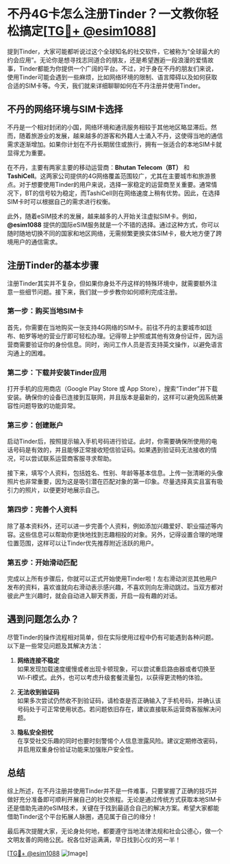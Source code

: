 # 不丹4G卡怎么注册Tinder？一文教你轻松搞定[[TG💪+ @esim1088](https://t.me/s/esim1088)]

提到Tinder，大家可能都听说过这个全球知名的社交软件，它被称为“全球最大的约会应用”。无论你是想寻找志同道合的朋友，还是希望邂逅一段浪漫的爱情故事，Tinder都能为你提供一个广阔的平台。不过，对于身在不丹的朋友们来说，使用Tinder可能会遇到一些麻烦，比如网络环境的限制、语言障碍以及如何获取合适的SIM卡等。今天，我们就来详细聊聊如何在不丹注册并使用Tinder。

## 不丹的网络环境与SIM卡选择

不丹是一个相对封闭的小国，网络环境和通讯服务相较于其他地区略显滞后。然而，随着旅游业的发展，越来越多的游客和外籍人士涌入不丹，这使得当地的通信需求逐渐增加。如果你计划在不丹长期居住或旅行，拥有一张适合的本地SIM卡就显得尤为重要。

在不丹，主要有两家主要的移动运营商：**Bhutan Telecom（BT）** 和 **TashiCell**。这两家公司提供的4G网络覆盖范围较广，尤其在主要城市和旅游景点。对于想要使用Tinder的用户来说，选择一家稳定的运营商至关重要。通常情况下，BT的信号较为稳定，而TashiCell则在网络速度上稍有优势。因此，在选择SIM卡时可以根据自己的需求进行权衡。

此外，随着eSIM技术的发展，越来越多的人开始关注虚拟SIM卡。例如，**@esim1088** 提供的国际eSIM服务就是一个不错的选择。通过这种方式，你可以随时随地切换不同的国家和地区网络，无需频繁更换实体SIM卡，极大地方便了跨境用户的通信需求。

## 注册Tinder的基本步骤

注册Tinder其实并不复杂，但如果你身处不丹这样的特殊环境中，就需要额外注意一些细节问题。接下来，我们就一步步教你如何顺利完成注册。

### 第一步：购买当地SIM卡

首先，你需要在当地购买一张支持4G网络的SIM卡。前往不丹的主要城市如廷布、帕罗等地的营业厅即可轻松办理。记得带上护照或其他有效身份证件，因为运营商需要验证你的身份信息。同时，询问工作人员是否支持英文操作，以避免语言沟通上的困难。

### 第二步：下载并安装Tinder应用

打开手机的应用商店（Google Play Store 或 App Store），搜索“Tinder”并下载安装。确保你的设备已连接到互联网，并且版本是最新的，这样可以避免因系统兼容性问题导致的功能异常。

### 第三步：创建账户

启动Tinder后，按照提示输入手机号码进行验证。此时，你需要确保所使用的电话号码是有效的，并且能够正常接收短信验证码。如果遇到验证码无法接收的情况，可以尝试联系运营商客服寻求帮助。

接下来，填写个人资料，包括姓名、性别、年龄等基本信息。上传一张清晰的头像照片也非常重要，因为这是吸引潜在匹配对象的第一印象。尽量选择真实且富有吸引力的照片，以便更好地展示自己。

### 第四步：完善个人资料

除了基本资料外，还可以进一步完善个人资料，例如添加兴趣爱好、职业描述等内容。这些信息可以帮助你更快地找到志趣相投的对象。另外，记得设置合理的地理位置范围，这样可以让Tinder优先推荐附近活跃的用户。

### 第五步：开始滑动匹配

完成以上所有步骤后，你就可以正式开始使用Tinder啦！左右滑动浏览其他用户发布的资料，喜欢谁就向右滑动表示感兴趣，不喜欢则向左滑动跳过。当双方都对彼此产生兴趣时，就会自动进入聊天界面，开启一段有趣的对话。

## 遇到问题怎么办？

尽管Tinder的操作流程相对简单，但在实际使用过程中仍有可能遇到各种问题。以下是一些常见问题及其解决方法：

1. **网络连接不稳定**  
   如果发现加载速度缓慢或者出现卡顿现象，可以尝试重启路由器或者切换至Wi-Fi模式。此外，也可以考虑升级套餐流量包，以获得更流畅的体验。

2. **无法收到验证码**  
   如果多次尝试仍然收不到验证码，请检查是否正确输入了手机号码，并确认该号码处于可正常使用状态。若问题依旧存在，建议直接联系运营商客服解决问题。

3. **隐私安全担忧**  
   在享受社交乐趣的同时也要时刻警惕个人信息泄露风险。建议定期修改密码，并启用双重身份验证功能来加强账户安全性。

## 总结

综上所述，在不丹注册并使用Tinder并不是一件难事，只要掌握了正确的技巧并做好充分准备即可顺利开展自己的社交旅程。无论是通过传统方式获取本地SIM卡还是借助先进的eSIM技术，关键在于找到最适合自己的解决方案。希望大家都能借助Tinder这个平台拓展人脉圈，遇见属于自己的缘分！

最后再次提醒大家，无论身处何地，都要遵守当地法律法规和社会公德心，做一个文明友善的网络公民。祝各位好运满满，早日找到心仪的另一半！

[[TG💪+ @esim1088](https://t.me/s/esim1088) ![Image](https://i.postimg.cc/4NQfJmqS/Snipaste-2025-05-13-00-14-12.png)]